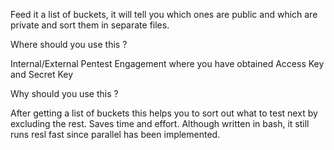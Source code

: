 Feed it a list of buckets, it will tell you which ones are public and which are private and sort them in separate files.

Where should you use this ?

Internal/External Pentest Engagement where you have obtained Access Key and Secret Key

Why should you use this ?

After getting a list of buckets this helps you to sort out what to test next by excluding the rest. Saves time and effort.
Although written in bash, it still runs resl fast since parallel has been implemented.
